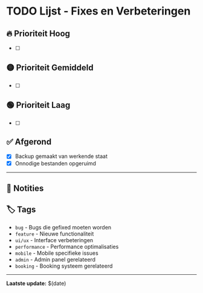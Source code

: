 # TODO Lijst - Fixes en Verbeteringen

## 🔥 Prioriteit Hoog
- [ ] 

## 🟡 Prioriteit Gemiddeld
- [ ] 

## 🟢 Prioriteit Laag
- [ ] 

## ✅ Afgerond
- [x] Backup gemaakt van werkende staat
- [x] Onnodige bestanden opgeruimd

---

## 📝 Notities
<!-- Voeg hier extra notities toe -->

## 🏷️ Tags
- `bug` - Bugs die gefixed moeten worden
- `feature` - Nieuwe functionaliteit
- `ui/ux` - Interface verbeteringen
- `performance` - Performance optimalisaties
- `mobile` - Mobile specifieke issues
- `admin` - Admin panel gerelateerd
- `booking` - Booking systeem gerelateerd

---

**Laatste update:** $(date)
